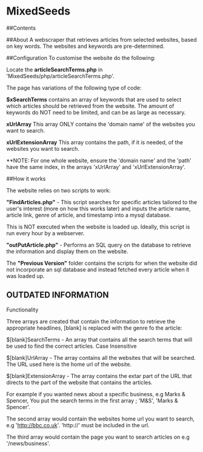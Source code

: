 # MixedSeeds

##Contents



##About
A webscraper that retrieves articles from selected websites, based on key words. The websites and keywords are pre-determined.

##Configuration
To customise the website do the following:

Locate the **articleSearchTerms.php** in 'MixedSeeds/php/articleSearchTerms.php'.  

  The page has variations of the following type of code:
  
  **$xSearchTerms** contains an array of keywords that are used to select which articles should be retrieved from the website.
                    The amount of keywords do NOT need to be limited, and can be as large as necessary.
                    
  **xUrlArray**     This array ONLY contains the 'domain name' of the websites you want to search.
  
  **xUrlExtensionArray** This array contains the path, if it is needed, of the websites you want to search.
  
  **NOTE: For one whole website, ensure the 'domain name' and the 'path' have the same index, in the arrays 'xUrlArray' and                       'xUrlExtensionArray'.

##How it works

The website relies on two scripts to work:

**"FindArticles.php"** - This script searches for specific articles tailored to the user's interest (more on how this works later) and inputs the article name, article link, genre of article, and timestamp into a mysql database. 

This is NOT executed when the website is loaded up. Ideally, this script is run every hour by a webserver.

**"outPutArticle.php"** - Performs an SQL query on the database to retrieve the information and display them on the website.

The **"Previous Version"** folder contains the scripts for when the website did not incorporate an sql database and instead fetched every article when it was loaded up.







## OUTDATED INFORMATION
Functionality

Three arrays are created that contain the information to retrieve the appropriate headlines, [blank] is replaced with the genre fo the article:

$[blank]SearchTerms - An array that contains all the search terms that will be used to find the correct articles. Case Insensitive

$[blank]UrlArray - The array contains all the websites that will be searched. The URL used here is the home url of the website.

$[blank]ExtensionArray - The array contains the extar part of the URL that directs to the part of the website that contains the articles.

For example if you wanted news about a specific business, e.g Marks & Spencer, You put the search terms in the first array ; 'M&S', 'Marks & Spencer'.

The second array would contain the websites home url you want to search, e.g 'http://bbc.co.uk'. 'http://' must be included in the url.

The third array would contain the page you want to search articles on e.g '/news/business'.
